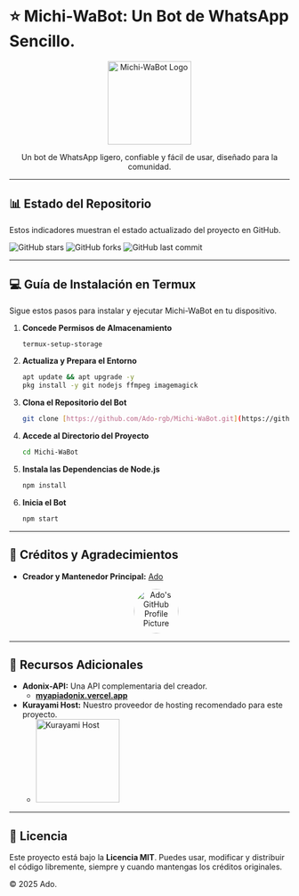# ⭐ Michi-WaBot: Un Bot de WhatsApp Sencillo.

<div align="center">
  <img src="https://iili.io/FZQTsXR.jpg" alt="Michi-WaBot Logo" width="150"/>
  <br>
  <p>Un bot de WhatsApp ligero, confiable y fácil de usar, diseñado para la comunidad.</p>
</div>

---

## 📊 Estado del Repositorio

Estos indicadores muestran el estado actualizado del proyecto en GitHub.

![GitHub stars](https://img.shields.io/github/stars/Ado-rgb/Michi-WaBot?style=for-the-badge&logo=github&color=yellow)
![GitHub forks](https://img.shields.io/github/forks/Ado-rgb/Michi-WaBot?style=for-the-badge&logo=github&color=blue)
![GitHub last commit](https://img.shields.io/github/last-commit/Ado-rgb/Michi-WaBot?style=for-the-badge&logo=github&color=green)

---

## 💻 Guía de Instalación en Termux

Sigue estos pasos para instalar y ejecutar Michi-WaBot en tu dispositivo.

1.  **Concede Permisos de Almacenamiento**
    ```bash
    termux-setup-storage
    ```

2.  **Actualiza y Prepara el Entorno**
    ```bash
    apt update && apt upgrade -y
    pkg install -y git nodejs ffmpeg imagemagick
    ```

3.  **Clona el Repositorio del Bot**
    ```bash
    git clone [https://github.com/Ado-rgb/Michi-WaBot.git](https://github.com/Ado-rgb/Michi-WaBot.git)
    ```

4.  **Accede al Directorio del Proyecto**
    ```bash
    cd Michi-WaBot
    ```

5.  **Instala las Dependencias de Node.js**
    ```bash
    npm install
    ```

6.  **Inicia el Bot**
    ```bash
    npm start
    ```

---

## 🤝 Créditos y Agradecimientos

* **Creador y Mantenedor Principal:** [Ado](https://github.com/Ado-rgb)

    <div align="center">
      <a href="https://github.com/Ado-rgb">
        <img src="https://github.com/Ado-rgb.png" alt="Ado's GitHub Profile Picture" width="80" style="border-radius:50%;" />
      </a>
    </div>

---

## 🔗 Recursos Adicionales

* **Adonix-API:** Una API complementaria del creador.
    * [**myapiadonix.vercel.app**](https://myapiadonix.vercel.app)
* **Kurayami Host:** Nuestro proveedor de hosting recomendado para este proyecto.
    * <a href="https://dash.kurayamihost.dpdns.org">
          <img src="https://iili.io/FZQdR0Q.jpg" alt="Kurayami Host" width="150"/>
      </a>

---

## 📜 Licencia

Este proyecto está bajo la **Licencia MIT**. Puedes usar, modificar y distribuir el código libremente, siempre y cuando mantengas los créditos originales.

© 2025 Ado.
